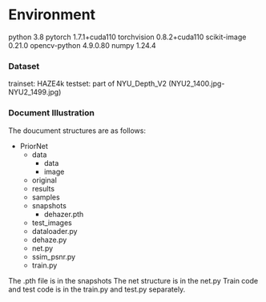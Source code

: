 # Environment
python 3.8
pytorch 1.7.1+cuda110
torchvision 0.8.2+cuda110
scikit-image 0.21.0
opencv-python 4.9.0.80
numpy 1.24.4
### Dataset
trainset: HAZE4k
testset: part of NYU_Depth_V2 (NYU2_1400.jpg-NYU2_1499.jpg)
### Document Illustration
The doucument structures are as follows:
- PriorNet
  - data
    - data
    - image
  - original
  - results
  - samples
  - snapshots
	  - dehazer.pth 
  - test_images
  - dataloader.py
  - dehaze.py
  - net.py
  - ssim_psnr.py
  - train.py

The .pth file is in the snapshots
The net structure is in the net.py
Train code and test code is in the train.py and test.py separately. 
